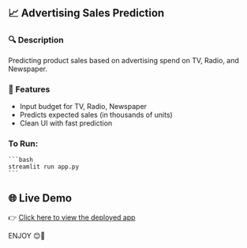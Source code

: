 ## 📈 Advertising Sales Prediction

### 🔍 Description
Predicting product sales based on advertising spend on TV, Radio, and Newspaper.

### 🧠 Features
- Input budget for TV, Radio, Newspaper
- Predicts expected sales (in thousands of units)
- Clean UI with fast prediction

### To Run:
    ```bash
    streamlit run app.py
    ```
## 🌐 Live Demo

👉 [Click here to view the deployed app]()

ENJOY 😊🎉

